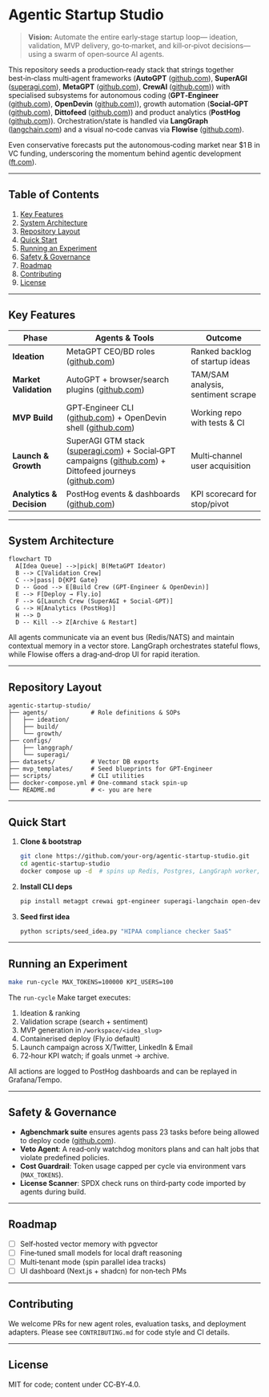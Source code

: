# Agentic Startup Studio

> **Vision:** Automate the entire early‑stage startup loop— ideation, validation, MVP delivery, go‑to‑market, and kill‑or‑pivot decisions—using a swarm of open‑source AI agents.

This repository seeds a production‑ready stack that strings together best‑in‑class multi‑agent frameworks (**AutoGPT** ([github.com](https://github.com/Significant-Gravitas/AutoGPT?utm_source=chatgpt.com)), **SuperAGI** ([superagi.com](https://superagi.com/open-source/?utm_source=chatgpt.com)), **MetaGPT** ([github.com](https://github.com/FoundationAgents/MetaGPT?utm_source=chatgpt.com)), **CrewAI** ([github.com](https://github.com/crewAIInc/crewAI?utm_source=chatgpt.com))) with specialised subsystems for autonomous coding (**GPT‑Engineer** ([github.com](https://github.com/AntonOsika/gpt-engineer?utm_source=chatgpt.com)), **OpenDevin** ([github.com](https://github.com/AI-App/OpenDevin.OpenDevin?utm_source=chatgpt.com))), growth automation (**Social‑GPT** ([github.com](https://github.com/Social-GPT/agent?utm_source=chatgpt.com)), **Dittofeed** ([github.com](https://github.com/dittofeed/dittofeed?utm_source=chatgpt.com))) and product analytics (**PostHog** ([github.com](https://github.com/PostHog/posthog?utm_source=chatgpt.com))). Orchestration/state is handled via **LangGraph** ([langchain.com](https://www.langchain.com/langgraph?utm_source=chatgpt.com)) and a visual no‑code canvas via **Flowise** ([github.com](https://github.com/FlowiseAI/Flowise?utm_source=chatgpt.com)).

Even conservative forecasts put the autonomous‑coding market near \$1 B in VC funding, underscoring the momentum behind agentic development ([ft.com](https://www.ft.com/content/4868bd38-613c-4fa9-ba9d-1ed8fa8a40c8?utm_source=chatgpt.com)).

---

## Table of Contents

1. [Key Features](#key-features)
2. [System Architecture](#system-architecture)
3. [Repository Layout](#repository-layout)
4. [Quick Start](#quick-start)
5. [Running an Experiment](#running-an-experiment)
6. [Safety & Governance](#safety--governance)
7. [Roadmap](#roadmap)
8. [Contributing](#contributing)
9. [License](#license)

---

## Key Features

| Phase                    | Agents & Tools                                                                                                                                                                                                                                                                                     | Outcome                            |
| ------------------------ | -------------------------------------------------------------------------------------------------------------------------------------------------------------------------------------------------------------------------------------------------------------------------------------------------- | ---------------------------------- |
| **Ideation**             | MetaGPT CEO/BD roles ([github.com](https://github.com/FoundationAgents/MetaGPT?utm_source=chatgpt.com))                                                                                                                                                                                            | Ranked backlog of startup ideas    |
| **Market Validation**    | AutoGPT + browser/search plugins ([github.com](https://github.com/Significant-Gravitas/AutoGPT?utm_source=chatgpt.com))                                                                                                                                                                            | TAM/SAM analysis, sentiment scrape |
| **MVP Build**            | GPT‑Engineer CLI ([github.com](https://github.com/AntonOsika/gpt-engineer?utm_source=chatgpt.com)) + OpenDevin shell ([github.com](https://github.com/AI-App/OpenDevin.OpenDevin?utm_source=chatgpt.com))                                                                                          | Working repo with tests & CI       |
| **Launch & Growth**      | SuperAGI GTM stack ([superagi.com](https://superagi.com/open-source/?utm_source=chatgpt.com)) + Social‑GPT campaigns ([github.com](https://github.com/Social-GPT/agent?utm_source=chatgpt.com)) + Dittofeed journeys ([github.com](https://github.com/dittofeed/dittofeed?utm_source=chatgpt.com)) | Multi‑channel user acquisition     |
| **Analytics & Decision** | PostHog events & dashboards ([github.com](https://github.com/PostHog/posthog?utm_source=chatgpt.com))                                                                                                                                                                                              | KPI scorecard for stop/pivot       |

---

## System Architecture

```mermaid
flowchart TD
  A[Idea Queue] -->|pick| B(MetaGPT Ideator)
  B --> C[Validation Crew]
  C -->|pass| D{KPI Gate}
  D -- Good --> E[Build Crew (GPT‑Engineer & OpenDevin)]
  E --> F[Deploy → Fly.io]
  F --> G[Launch Crew (SuperAGI + Social‑GPT)]
  G --> H[Analytics (PostHog)]
  H --> D
  D -- Kill --> Z[Archive & Restart]
```

All agents communicate via an event bus (Redis/NATS) and maintain contextual memory in a vector store. LangGraph orchestrates stateful flows, while Flowise offers a drag‑and‑drop UI for rapid iteration.

---

## Repository Layout

```
agentic-startup-studio/
├── agents/            # Role definitions & SOPs
│   ├── ideation/
│   ├── build/
│   └── growth/
├── configs/
│   ├── langgraph/
│   └── superagi/
├── datasets/          # Vector DB exports
├── mvp_templates/     # Seed blueprints for GPT-Engineer
├── scripts/           # CLI utilities
├── docker-compose.yml # One‑command stack spin‑up
└── README.md          # <- you are here
```

---

## Quick Start

1. **Clone & bootstrap**

   ```bash
   git clone https://github.com/your-org/agentic-startup-studio.git
   cd agentic-startup-studio
   docker compose up -d  # spins up Redis, Postgres, LangGraph worker, PostHog, Dittofeed
   ```
2. **Install CLI deps**

   ```bash
   pip install metagpt crewai gpt-engineer superagi-langchain open-devin
   ```
3. **Seed first idea**

   ```bash
   python scripts/seed_idea.py "HIPAA compliance checker SaaS"
   ```

---

## Running an Experiment

```bash
make run-cycle MAX_TOKENS=100000 KPI_USERS=100
```

The `run-cycle` Make target executes:

1. Ideation & ranking
2. Validation scrape (search + sentiment)
3. MVP generation in `/workspace/<idea_slug>`
4. Containerised deploy (Fly.io default)
5. Launch campaign across X/Twitter, LinkedIn & Email
6. 72‑hour KPI watch; if goals unmet → archive.

All actions are logged to PostHog dashboards and can be replayed in Grafana/Tempo.

---

## Safety & Governance

* **Agbenchmark suite** ensures agents pass 23 tasks before being allowed to deploy code ([github.com](https://github.com/Significant-Gravitas/AutoGPT?utm_source=chatgpt.com)).
* **Veto Agent**: A read‑only watchdog monitors plans and can halt jobs that violate predefined policies.
* **Cost Guardrail**: Token usage capped per cycle via environment vars (`MAX_TOKENS`).
* **License Scanner**: SPDX check runs on third‑party code imported by agents during build.

---

## Roadmap

* [ ] Self‑hosted vector memory with pgvector
* [ ] Fine‑tuned small models for local draft reasoning
* [ ] Multi‑tenant mode (spin parallel idea tracks)
* [ ] UI dashboard (Next.js + shadcn) for non‑tech PMs

---

## Contributing

We welcome PRs for new agent roles, evaluation tasks, and deployment adapters. Please see `CONTRIBUTING.md` for code style and CI details.

---

## License

MIT for code; content under CC‑BY‑4.0.
